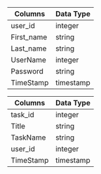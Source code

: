 Columns    |Data Type
-----------| ----------
user_id    | integer
First_name | string
Last_name  | string
UserName   | integer
Password   | string 
TimeStamp  |timestamp|


Columns  |Data Type
---------| --------
task_id  | integer
Title    | string
TaskName | string
user_id  | integer
TimeStamp| timestamp



